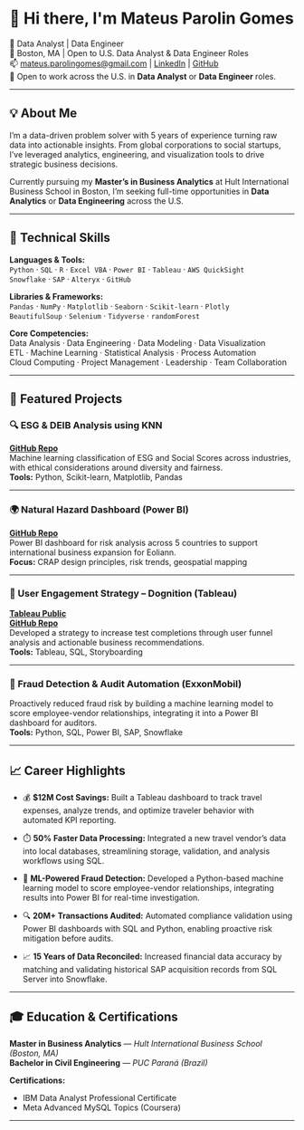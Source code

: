 # 👋 Hi there, I'm Mateus Parolin Gomes

🚀 Data Analyst | Data Engineer  
📍 Boston, MA | Open to U.S. Data Analyst & Data Engineer Roles  
📫 mateus.parolingomes@gmail.com | [LinkedIn](https://www.linkedin.com/in/mateusparolingomes/) | [GitHub](https://github.com/mateusparolingomes)  
🎯 Open to work across the U.S. in **Data Analyst** or **Data Engineer** roles.

---

## 💡 About Me

I’m a data-driven problem solver with 5 years of experience turning raw data into actionable insights. From global corporations to social startups, I’ve leveraged analytics, engineering, and visualization tools to drive strategic business decisions.

Currently pursuing my **Master’s in Business Analytics** at Hult International Business School in Boston, I’m seeking full-time opportunities in **Data Analytics** or **Data Engineering** across the U.S.

---

## 🧠 Technical Skills

**Languages & Tools:**  
`Python` · `SQL` · `R` · `Excel VBA` · `Power BI` · `Tableau` · `AWS QuickSight`  
`Snowflake` · `SAP` · `Alteryx` · `GitHub`

**Libraries & Frameworks:**  
`Pandas` · `NumPy` · `Matplotlib` · `Seaborn` · `Scikit-learn` · `Plotly`  
`BeautifulSoup` · `Selenium` · `Tidyverse` · `randomForest`  

**Core Competencies:**  
Data Analysis · Data Engineering · Data Modeling · Data Visualization  
ETL · Machine Learning · Statistical Analysis · Process Automation  
Cloud Computing · Project Management · Leadership · Team Collaboration

---

## 🚀 Featured Projects

### 🔍 ESG & DEIB Analysis using KNN
**[GitHub Repo](https://github.com/mateusparolingomes/esg-deib-knn)**  
Machine learning classification of ESG and Social Scores across industries, with ethical considerations around diversity and fairness.  
**Tools:** Python, Scikit-learn, Matplotlib, Pandas

---

### 🌍 Natural Hazard Dashboard (Power BI)
**[GitHub Repo](https://github.com/mateusparolingomes/natural-hazards-dashboard)**  
Power BI dashboard for risk analysis across 5 countries to support international business expansion for Eoliann.  
**Focus:** CRAP design principles, risk trends, geospatial mapping

---

### 🧪 User Engagement Strategy – Dognition (Tableau)
**[Tableau Public](https://public.tableau.com/app/profile/mateusparolingomes)**  
**[GitHub Repo](https://github.com/mateusparolingomes/dognition-final)**  
Developed a strategy to increase test completions through user funnel analysis and actionable business recommendations.  
**Tools:** Tableau, SQL, Storyboarding

---

### 🧠 Fraud Detection & Audit Automation (ExxonMobil)
Proactively reduced fraud risk by building a machine learning model to score employee-vendor relationships, integrating it into a Power BI dashboard for auditors.  
**Tools:** Python, SQL, Power BI, SAP, Snowflake

---

## 📈 Career Highlights

- 💰 **$12M Cost Savings:** Built a Tableau dashboard to track travel expenses, analyze trends, and optimize traveler behavior with automated KPI reporting.

- ⏱️ **50% Faster Data Processing:** Integrated a new travel vendor’s data into local databases, streamlining storage, validation, and analysis workflows using SQL.

- 🧠 **ML-Powered Fraud Detection:** Developed a Python-based machine learning model to score employee-vendor relationships, integrating results into Power BI for real-time investigation.

- 🔍 **20M+ Transactions Audited:** Automated compliance validation using Power BI dashboards with SQL and Python, enabling proactive risk mitigation before audits.

- 📈 **15 Years of Data Reconciled:** Increased financial data accuracy by matching and validating historical SAP acquisition records from SQL Server into Snowflake.

---

## 🎓 Education & Certifications

**Master in Business Analytics** — *Hult International Business School (Boston, MA)*  
**Bachelor in Civil Engineering** — *PUC Paraná (Brazil)*

**Certifications:**  
- IBM Data Analyst Professional Certificate  
- Meta Advanced MySQL Topics (Coursera)
---
